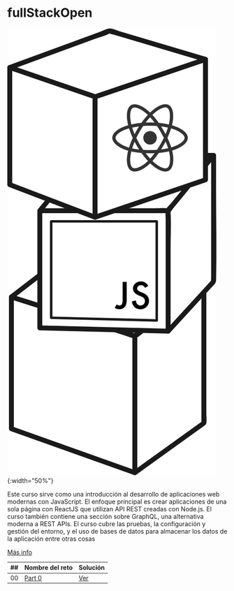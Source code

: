 # fullStackOpen
![imagen](fullstackopen.svg){:width="50%"}

Este curso sirve como una introducción al desarrollo de aplicaciones web modernas con JavaScript. El enfoque principal es crear aplicaciones de una sola página con ReactJS que utilizan API REST creadas con Node.js. El curso también contiene una sección sobre GraphQL, una alternativa moderna a REST APIs.
El curso cubre las pruebas, la configuración y gestión del entorno, y el uso de bases de datos para almacenar los datos de la aplicación entre otras cosas

[Más info](https://fullstackopen.com/es/)

| ##  | Nombre del reto                                                           |  Solución                                                                        | 
| :-: | ------------------------------------------------------------------------- | ---------------------------------------------------------------------------------- |
|00   | [Part 0](https://fullstackopen.com/es/part0)  | [Ver]()  |
